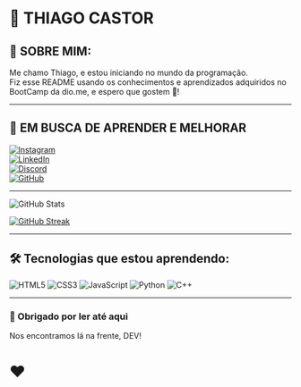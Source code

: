 # 💜 THIAGO CASTOR

## 💎 SOBRE MIM:

Me chamo Thiago, e estou iniciando no mundo da programação.  
Fiz esse README usando os conhecimentos e aprendizados adquiridos no BootCamp da dio.me, e espero que gostem 🖤!

---

## 🚀 EM BUSCA DE APRENDER E MELHORAR

[![Instagram](https://img.shields.io/badge/-Instagram-%23EE82EE?style=for-the-badge&logo=instagram&logoColor=white)](https://www.instagram.com/thicas__/)  
[![LinkedIn](https://img.shields.io/badge/LinkedIn-EE82EE?style=for-the-badge&logo=linkedin&logoColor=white)](https://www.linkedin.com/in/thiago-castor-750a54239/)  
[![Discord](https://img.shields.io/badge/Discord-EE82EE?style=for-the-badge&logo=discord&logoColor=white)](https://discord.com/channels/@thicas/)  
[![GitHub](https://img.shields.io/badge/GitHub-EE82EE?style=for-the-badge&logo=github&logoColor=white)](https://github.com/THIAGOCASTOR)

---

![GitHub Stats](https://github-readme-stats.vercel.app/api?username=THIAGOCASTOR&theme=transparent&bg_color=000&border_color=FFFFFF&show_icons=true&icon_color=EE82EE&title_color=EE82EE&text_color=FFF)

[![GitHub Streak](https://streak-stats.demolab.com/?user=THIAGOCASTOR&theme=bear&background=000&border=FFFFFF&dates=FFF)](https://git.io/streak-stats)

---

## 🛠️ Tecnologias que estou aprendendo:

![HTML5](https://img.shields.io/badge/HTML5-E34F26?style=for-the-badge&logo=html5&logoColor=white)
![CSS3](https://img.shields.io/badge/CSS3-1572B6?style=for-the-badge&logo=css3&logoColor=white)
![JavaScript](https://img.shields.io/badge/JavaScript-F7DF1E?style=for-the-badge&logo=javascript&logoColor=black)
![Python](https://img.shields.io/badge/python-3670A0?style=for-the-badge&logo=python&logoColor=ffdd54)
![C++](https://img.shields.io/badge/C%2B%2B-00599C?style=for-the-badge&logo=c%2B%2B&logoColor=white)

---

### 🫶 Obrigado por ler até aqui  
Nos encontramos lá na frente, DEV!  

# ❤️
